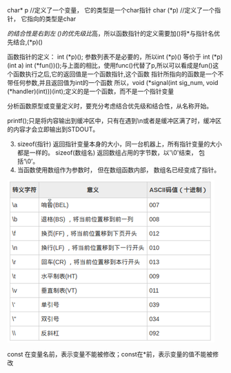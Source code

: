 char* p //定义了一个变量， 它的类型是一个char指针
char (*p) //定义了一个指针， 它指向的类型是char


*的结合性是右到左
()的优先级比*高，所以函数指针的定义需要加()将*与指针名优先结合,(*p)()


函数指针的定义： int (*p)();  参数列表不是必要的，所以int (*p)() 等价于 int (*p)(int a)
              int (*fun())();与上面的相比，使用func()代替了p,所以可以看成是fun()这个函数执行之后,它的返回值是一个函数指针,这个函数
              指针所指向的函数是一个不带任何参数,并且返回值为int的一个函数
              所以，void (*signal(int sig_num, void (*handler)(int)))(int);定义的是一个函数，而不是一个指针变量


分析函数原型或变量定义时，要充分考虑结合优先级和结合性，从名称开始。


printf();只是将内容输出到缓冲区中，只有在遇到\n或者是缓冲区满了时，缓冲区的内容才会立即输出到STDOUT。

3. sizeof(指针) 返回指针变量本身的大小，同一台机器上，所有指针变量的大小都是一样的。
sizeof(数组名) 返回数组占用的字节数，以'\0'结束， 包括‘\0’。
4. 当函数使用数组作为参数时， 但在数组函数内部， 数组名已经变成了指针。


![Screenshot_20210309_181207](_v_images/20210309181228416_483886559.png)

const 在变量名前，表示变量不能被修改；const在*前，表示变量的值不能被修改